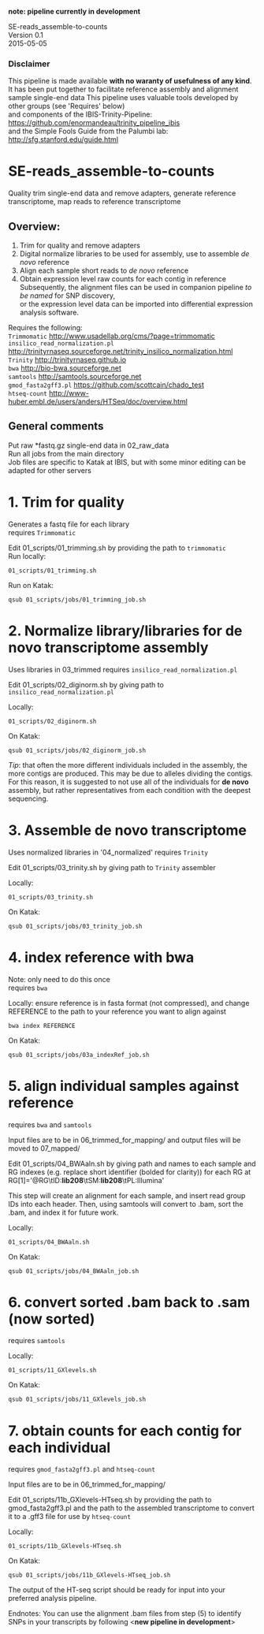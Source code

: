**note: pipeline currently in development**

SE-reads_assemble-to-counts  
Version 0.1  
2015-05-05

### Disclaimer
This pipeline is made available **with no waranty of usefulness of any kind**.
It has been put together to facilitate reference assembly and alignment sample single-end data
This pipeline uses valuable tools developed by other groups (see 'Requires' below)  
and components of the IBIS-Trinity-Pipeline: https://github.com/enormandeau/trinity_pipeline_ibis  
and the Simple Fools Guide from the Palumbi lab: http://sfg.stanford.edu/guide.html

# SE-reads_assemble-to-counts
Quality trim single-end data and remove adapters, generate reference transcriptome, map reads to reference transcriptome
## Overview:
  1) Trim for quality and remove adapters  
  2) Digital normalize libraries to be used for assembly, use to assemble *de novo* reference  
  3) Align each sample short reads to *de novo* reference  
  4) Obtain expression level raw counts for each contig in reference  
Subsequently, the alignment files can be used in companion pipeline *to be named* for SNP discovery,  
or the expression level data can be imported into differential expression analysis software.  

Requires the following:  
`Trimmomatic`         http://www.usadellab.org/cms/?page=trimmomatic  
`insilico_read_normalization.pl`  http://trinityrnaseq.sourceforge.net/trinity_insilico_normalization.html  
`Trinity`             http://trinityrnaseq.github.io  
`bwa`                 http://bio-bwa.sourceforge.net  
`samtools`            http://samtools.sourceforge.net  
`gmod_fasta2gff3.pl`  https://github.com/scottcain/chado_test  
`htseq-count`         http://www-huber.embl.de/users/anders/HTSeq/doc/overview.html  

## General comments
Put raw *fastq.gz single-end data in 02_raw_data  
Run all jobs from the main directory  
Job files are specific to Katak at IBIS, but with some minor editing can be adapted for other servers  

# 1. Trim for quality
Generates a fastq file for each library  
requires `Trimmomatic`

Edit 01_scripts/01_trimming.sh by providing the path to `trimmomatic`  
Run locally:
```
01_scripts/01_trimming.sh
```

Run on Katak: 
```
qsub 01_scripts/jobs/01_trimming_job.sh
```

# 2. Normalize library/libraries for **de novo** transcriptome assembly
Uses libraries in 03_trimmed
requires `insilico_read_normalization.pl`  

Edit 01_scripts/02_diginorm.sh by giving path to `insilico_read_normalization.pl`

Locally:
```
01_scripts/02_diginorm.sh
```

On Katak:
```
qsub 01_scripts/jobs/02_diginorm_job.sh
```

*Tip*: that often the more different individuals included in the assembly, the more contigs are produced. This may be due to alleles dividing the contigs. For this reason, it is suggested to not use all of the individuals for **de novo** assembly, but rather representatives from each condition with the deepest sequencing.

# 3. Assemble **de novo** transcriptome
Uses normalized libraries in '04_normalized'
requires `Trinity`  

Edit 01_scripts/03_trinity.sh by giving path to `Trinity` assembler

Locally:
```
01_scripts/03_trinity.sh
```

On Katak:
```
qsub 01_scripts/jobs/03_trinity_job.sh
```

# 4. index reference with bwa
Note: only need to do this once  
requires `bwa`  

Locally:
ensure reference is in fasta format (not compressed), and change REFERENCE to the path to your reference you want to align against
```
bwa index REFERENCE
```

On Katak:
```
qsub 01_scripts/jobs/03a_indexRef_job.sh
```

# 5. align individual samples against reference

requires `bwa` and `samtools`

Input files are to be in 06_trimmed_for_mapping/ and output files will be moved to 07_mapped/

Edit 01_scripts/04_BWAaln.sh by giving path and names to each sample and RG indexes (e.g. replace short identifier (bolded for clarity)) for each RG at RG[1]='@RG\tID:**lib208**\tSM:**lib208**\tPL:Illumina'

This step will create an alignment for each sample, and insert read group IDs into each header. Then, using samtools will convert to .bam, sort the .bam, and index it for future work.

Locally:
```
01_scripts/04_BWAaln.sh
```

On Katak: 
```
qsub 01_scripts/jobs/04_BWAaln_job.sh
```

# 6. convert sorted .bam back to .sam (now sorted)
requires `samtools`

Locally:
```
01_scripts/11_GXlevels.sh
```

On Katak: 
```
qsub 01_scripts/jobs/11_GXlevels_job.sh
```

# 7. obtain counts for each contig for each individual

requires `gmod_fasta2gff3.pl` and `htseq-count`

Input files are to be in 06_trimmed_for_mapping/

Edit 01_scripts/11b_GXlevels-HTseq.sh by providing the path to gmod_fasta2gff3.pl and the path to the assembled transcriptome to convert it to a .gff3 file for use by `htseq-count`

Locally:
```
01_scripts/11b_GXlevels-HTseq.sh
```

On Katak: 
```
qsub 01_scripts/jobs/11b_GXlevels-HTseq_job.sh
```

The output of the HT-seq script should be ready for input into your preferred analysis pipeline.

Endnotes:
You can use the alignment .bam files from step (5) to identify SNPs in your transcripts by following <**new pipeline in development**>
